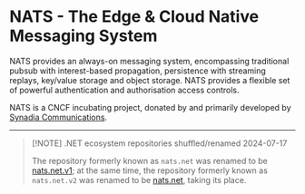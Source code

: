 NATS - The Edge & Cloud Native Messaging System
===============================================

NATS provides an always-on messaging system, encompassing traditional pubsub
with interest-based propagation, persistence with streaming replays, key/value
storage and object storage.  NATS provides a flexible set of powerful
authentication and authorisation access controls.

NATS is a CNCF incubating project, donated by and primarily developed by
[Synadia Communications](https://www.synadia.com/).

-----

> [!NOTE] .NET ecosystem repositories shuffled/renamed 2024-07-17
>
> The repository formerly known as `nats.net` was renamed to be
> [nats.net.v1](https://github.com/nats-io/nats.net.v1); at the same time,
> the repository formerly known as `nats.net.v2` was renamed to be
> [nats.net](https://github.com/nats-io/nats.net), taking its place.
